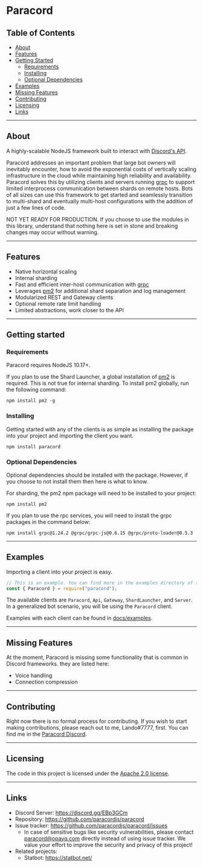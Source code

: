 # Paracord

## Table of Contents

- [About](#about)
- [Features](#features)
- [Getting Started](#getting-started)
  - [Requirements](#requirements)
  - [Installing](#installing)
  - [Optional Dependencies](#optional-dependencies)
- [Examples](#examples)
- [Missing Features](#missing-features)
- [Contributing](#contributing)
- [Licensing](#licensing)
- [Links](#links)

---

## About

A highly-scalable NodeJS framework built to interact with [Discord's API](https://discordapp.com/developers/docs/intro).

Paracord addresses an important problem that large bot owners will inevitably encounter, how to avoid the exponential costs of vertically scaling infrastructure in the cloud while maintaining high reliability and availability. Paracord solves this by utilizing clients and servers running [grpc](https://grpc.io/) to support limited interprocess communication between shards on remote hosts. Bots of all sizes can use this framework to get started and seamlessly transition to multi-shard and eventually multi-host configurations with the addition of just a few lines of code.

NOT YET READY FOR PRODUCTION. If you choose to use the modules in this library, understand that nothing here is set in stone and breaking changes may occur without warning.

---

## Features

- Native horizontal scaling
- Internal sharding
- Fast and efficient inter-host communication with [grpc](https://grpc.io/)
- Leverages [pm2](https://pm2.keymetrics.io/) for additional shard separation and log management
- Modularized REST and Gateway clients
- Optional remote rate limit handling
- Limited abstractions, work closer to the API

---

## Getting started

### Requirements

Paracord requires NodeJS 10.17+.

If you plan to use the Shard Launcher, a global installation of [pm2](https://pm2.keymetrics.io/) is required. This is not true for internal sharding. To install pm2 globally, run the following command:

```shell
npm install pm2 -g
```

### Installing

Getting started with any of the clients is as simple as installing the package into your project and importing the client you want.

```shell
npm install paracord
```

### Optional Dependencies

Optional dependencies should be installed with the package.
However, if you choose to not install them then here is what to know.

For sharding, the pm2 npm package will need to be installed to your project:

```shell
npm install pm2
```

If you plan to use the rpc services, you will need to install the grpc packages in the command below:

```shell
npm install grpc@1.24.2 @grpc/grpc-js@0.6.15 @grpc/proto-loader@0.5.3
```

---

## Examples

Importing a client into your project is easy.

```javascript
// This is an example. You can find more in the examples directory of this repo.
const { Paracord } = require("paracord");
```

The available clients are `Paracord`, `Api`, `Gateway`, `ShardLauncher`, and `Server`. In a generalized bot scenario, you will be using the `Paracord` client.

Examples with each client can be found in [docs/examples](examples/examples.md).

---

## Missing Features

At the moment, Paracord is missing some functionality that is common in Discord frameworks. they are listed here:

- Voice handling
- Connection compression

---

## Contributing

Right now there is no formal process for contributing. If you wish to start making contributions, please reach out to me, Lando#7777, first. You can find me in the [Paracord Discord](https://discord.gg/EBp3GCm).

---

## Licensing

The code in this project is licensed under the [Apache 2.0 license](LICENSE).

---

## Links

- Discord Server: https://discord.gg/EBp3GCm
- Repository: https://github.com/paracordjs/paracord
- Issue tracker: https://github.com/paracordjs/paracord/issues
  - In case of sensitive bugs like security vulnerabilities, please contact
    paracord@opayq.com directly instead of using issue tracker. We value your effort
    to improve the security and privacy of this project!
- Related projects:
  - Statbot: https://statbot.net/
